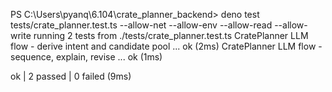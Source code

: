 PS C:\Users\pyanq\6.104\crate_planner_backend> deno test tests/crate_planner.test.ts --allow-net --allow-env --allow-read --allow-write
running 2 tests from ./tests/crate_planner.test.ts
CratePlanner LLM flow - derive intent and candidate pool ... ok (2ms)
CratePlanner LLM flow - sequence, explain, revise ... ok (1ms)

ok | 2 passed | 0 failed (9ms)